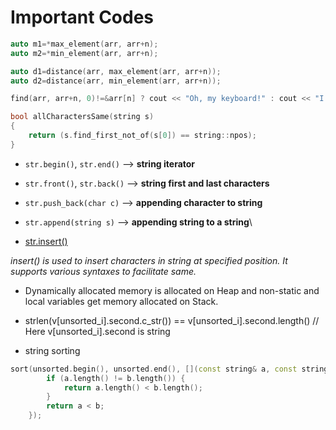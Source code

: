 # Important Codes

```cpp
auto m1=*max_element(arr, arr+n);
auto m2=*min_element(arr, arr+n);

auto d1=distance(arr, max_element(arr, arr+n));
auto d2=distance(arr, min_element(arr, arr+n));

find(arr, arr+n, 0)!=&arr[n] ? cout << "Oh, my keyboard!" : cout << "I become the guy.";

bool allCharactersSame(string s)
{
    return (s.find_first_not_of(s[0]) == string::npos);
}
```

* `str.begin()`, `str.end()` --> **string iterator**

* `str.front()`, `str.back()` --> **string first and last characters**

* `str.push_back(char c)` --> **appending character to string**

* `str.append(string s)` --> **appending string to a string**\

* [str.insert()](http://www.geeksforgeeks.org/stdstringinsert-in-c/)

*insert() is used to insert characters in string at specified position. It supports various syntaxes to facilitate same.*

* Dynamically allocated memory is allocated on Heap and non-static and local variables get memory allocated on Stack.

* strlen(v[unsorted_i].second.c_str()) == v[unsorted_i].second.length() // Here v[unsorted_i].second is string

* string sorting 
```cpp
sort(unsorted.begin(), unsorted.end(), [](const string& a, const string& b) {
        if (a.length() != b.length()) {
            return a.length() < b.length();
        }
        return a < b;
    });

```
